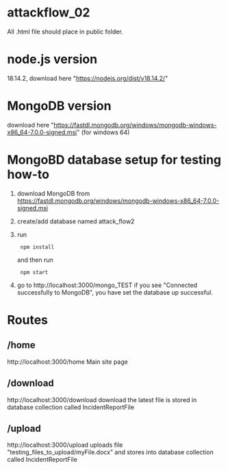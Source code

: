# attackflow_02
All .html file should place in public folder.

# node.js version
18.14.2, download here "https://nodejs.org/dist/v18.14.2/"

# MongoDB version
download here "https://fastdl.mongodb.org/windows/mongodb-windows-x86_64-7.0.0-signed.msi" (for windows 64)

# MongoBD database setup for testing how-to
1. download MongoDB from https://fastdl.mongodb.org/windows/mongodb-windows-x86_64-7.0.0-signed.msi
2. create/add database named attack_flow2 
3. run 
		
		npm install
	and then run 

		npm start 
4. go to http://localhost:3000/mongo_TEST if you see "Connected successfully to MongoDB", you have set the database up successful.

# Routes
## /home
http://localhost:3000/home
Main site page

## /download 
http://localhost:3000/download
download the latest file is stored in database collection called IncidentReportFile

## /upload 
http://localhost:3000/upload
uploads file "testing_files_to_upload/myFile.docx" and stores into database collection called IncidentReportFile
